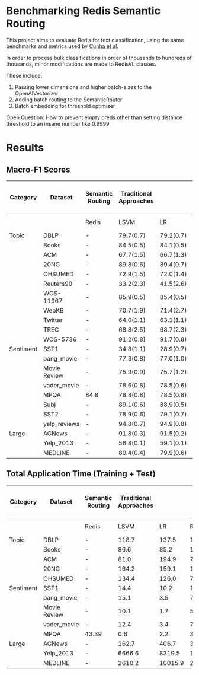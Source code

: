 # Benchmarking Redis Semantic Routing

This project aims to evaluate Redis for text classification, using the same benchmarks and metrics used by [Cunha et al](https://arxiv.org/pdf/2504.01930).

In order to process bulk classifications in order of thousands to hundreds of thousands, minor modifications are made to RedisVL classes.

These include:
1. Passing lower dimensions and higher batch-sizes to the OpenAIVectorizer 
2. Adding batch routing to the SemanticRouter
3. Batch embedding for threshold optimizer 

Open Question:
How to prevent empty preds other than setting distance threshold to an insane number like 0.9999

# Results

## Macro-F1 Scores
| Category | Dataset | **Semantic Routing** | **Traditional Approaches** |        |        | **Small Language Models (SLMs)** |        |        |        | **Large Language Models (LLMs)** |        |         |          |          |
|-----------|----------|------------------------------|----------------------------|--------|--------|----------------------------------|--------|--------|--------|----------------------------------|--------|---------|----------|----------|
|           |             | Redis | LSVM  | LR    | RF     | RoBERTa | BERT   | BART   | XLNet  | BloomZ   | LLaMa 2  | LLaMa 3.1 | Mistral  | DeepSeek |
| Topic     | DBLP        | - | 79.7(0.7) | 79.2(0.7) | 62.6(0.9) | 81.4(0.5) | 81.7(0.5) | 81.1(0.5) | 81.4(0.6) | 85.9(0.6) | 86.8(0.4) | 87.8(0.4) | 86.7(0.5) | 86.5(0.5) |
|           | Books       | - | 84.5(0.5) | 84.1(0.5) | 75.7(0.5) | 87.2(0.6) | 89.5(0.2) | 86.9(0.5) | 87.3(0.4) | 89.4(0.6) | 93.0(0.5) | 93.0(0.3) | 92.6(0.4) | 92.2(0.5) |
|           | ACM         | - | 67.7(1.5) | 66.7(1.3) | 60.1(1.2) | 70.3(1.4) | 71.8(1.0) | 70.8(0.7) | 69.9(0.9) | 72.9(1.7) | 74.9(1.9) | 77.8(0.9) | 76.3(1.4) | 75.2(1.3) |
|           | 20NG        | - | 89.8(0.6) | 89.4(0.7) | 81.6(0.5) | 86.8(0.7) | 85.4(0.5) | 87.4(0.9) | 87.4(0.8) | 87.9(0.6) | 89.9(0.6) | 90.4(0.6) | 90.3(0.7) | 89.2(0.7) |
|           | OHSUMED     | - | 72.9(1.5) | 72.0(1.4) | 56.7(1.2) | 77.8(1.2) | 76.4(1.2) | 77.6(0.7) | 77.6(1.0) | 81.5(1.0) | 82.2(0.9) | 83.1(1.1) | 83.1(0.8) | 82.0(0.9) |
|           | Reuters90   | - | 33.2(2.3) | 41.5(2.6) | 27.0(1.6) | 41.9(2.2) | 40.2(2.8) | 42.2(2.1) | 41.3(2.6) | 40.7(2.2) | 41.8(2.5) | 41.5(2.6) | 41.5(2.4) | 41.7(2.7) |
|           | WOS-11967   | - | 85.9(0.5) | 85.4(0.5) | 83.8(0.6) | 86.8(0.4) | 85.5(0.7) | 86.9(0.8) | 87.0(0.7) | 89.4(0.6) | 88.6(0.5) | 89.9(0.4) | 89.1(0.7) | 89.6(0.7) |
|           | WebKB       | - | 70.7(1.9) | 71.4(2.7) | 64.9(1.6) | 83.0(2.0) | 83.2(2.1) | 83.0(1.7) | 81.9(2.5) | 84.7(1.8) | 85.7(1.2) | 87.3(1.5) | 86.0(1.3) | 85.7(1.8) |
|           | Twitter     | - | 64.0(1.1) | 63.1(1.1) | 45.5(1.3) | 78.4(1.8) | 64.5(1.9) | 79.0(2.1) | 76.4(2.1) | 80.0(1.8) | 78.8(1.9) | 78.6(1.6) | 79.3(2.4) | 78.4(1.8) |
|           | TREC        | - | 68.8(2.5) | 68.7(2.3) | 66.0(1.8) | 95.5(0.5) | 87.6(1.4) | 95.5(0.8) | 94.3(1.1) | 96.0(0.8) | 95.9(0.6) | 96.1(0.8) | 96.0(0.8) | 96.1(0.6) |
|           | WOS-5736    | - | 91.2(0.8) | 91.7(0.8) | 91.0(0.6) | 90.5(0.9) | 89.7(1.3) | 89.6(1.7) | 90.2(0.9) | 91.3(0.8) | 89.8(0.8) | 91.9(0.5) | 91.9(0.6) | 91.4(0.9) |
| Sentiment | SST1        | - | 34.8(1.1) | 28.9(0.7) | 33.6(1.1) | 53.8(1.3) | 51.6(1.2) | 52.8(1.0) | 51.4(1.7) | 55.8(1.2) | 59.3(0.7) | 58.7(1.0) | 58.1(0.9) | 57.6(0.9) |
|           | pang_movie  | - | 77.3(0.8) | 77.0(1.0) | 75.5(0.8) | 89.0(0.4) | 87.4(0.4) | 88.1(0.5) | 88.2(0.6) | 93.3(0.3) | 93.6(0.4) | 93.6(0.4) | 93.6(0.4) | 92.9(0.2) |
|           | Movie Review| - | 75.9(0.9) | 75.7(1.2) | 73.5(0.5) | 89.0(0.7) | 87.7(0.5) | 88.2(0.6) | 86.4(3.3) | 96.5(0.4) | 93.6(0.3) | 92.0(4.0) | 93.8(0.5) | 92.8(0.4) |
|           | vader_movie | - | 78.6(0.8) | 78.5(0.6) | 76.4(0.9) | 91.3(0.5) | 88.2(0.7) | 90.4(0.6) | 90.5(0.4) | 96.2(0.3) | 95.7(0.3) | 95.8(0.4) | 95.9(0.3) | 95.1(0.5) |
|           | MPQA        | 84.8 | 78.8(0.8) | 78.5(0.8) | 78.3(0.9) | 90.2(0.8) | 89.1(0.7) | 90.1(0.7) | 88.6(0.5) | 90.6(0.6) | 91.5(0.3) | 91.5(0.5) | 91.4(0.4) | 91.1(0.4) |
|           | Subj        | - | 89.1(0.6) | 88.9(0.5) | 87.8(0.7) | 96.9(0.4) | 97.0(0.3) | 96.8(0.4) | 96.1(0.5) | 97.8(0.3) | 98.4(0.3) | 98.4(0.3) | 98.4(0.3) | 98.1(0.4) |
|           | SST2        | - | 78.9(0.6) | 79.1(0.7) | 76.9(0.4) | 93.2(0.6) | 91.5(0.6) | 92.8(0.5) | 92.1(0.4) | 95.9(0.3) | 96.5(0.4) | 96.5(0.4) | 96.4(0.5) | 96.3(0.5) |
|           | yelp_reviews| - | 94.8(0.7) | 94.9(0.8) | 87.9(0.9) | 97.9(0.4) | 95.6(0.6) | 97.5(0.4) | 97.3(0.4) | 99.1(0.2) | 99.2(0.2) | 99.4(0.1) | 99.1(0.3) | 99.1(0.2) |
| Large     | AGNews      | - | 91.8(0.3) | 91.5(0.2) | 88.1(0.3) | 94.2(0.2) | 93.9(0.2) | 93.9(0.2) | 94.0(0.1) | 95.7(0.1) | 95.4(0.1) | 95.7(0.2) | 95.0(0.1) | 95.6(0.3) |
|           | Yelp_2013   | - | 56.8(0.1) | 59.1(0.1) | 51.0(0.1) | 64.4(0.6) | 63.6(0.4) | 63.8(0.5) | 63.0(0.5) | 67.7(0.2) | 69.3(0.3) | 69.5(0.1) | 61.3(0.3) | 69.1(0.3) |
|           | MEDLINE     | - | 80.4(0.4) | 79.9(0.6) | 80.0(0.6) | 81.8(0.6) | 75.8(0.8) | 82.2(0.2) | 60.3(0.5) | 85.0(0.2) | 85.4(0.2) | 85.6(0.3) | 84.9(0.2) | 85.3(0.2) |


## Total Application Time (Training + Test)
| Category | Dataset | **Semantic Routing** | **Traditional Approaches** |        |        | **Small Language Models (SLMs)** |        |        |        | **Large Language Models (LLMs)** |        |         |          |          |
|-----------|----------|------------------------------|----------------------------|--------|--------|----------------------------------|--------|--------|--------|----------------------------------|--------|---------|----------|----------|
|           |             | Redis | LSVM  | LR    | RF     | RoBERTa | BERT   | BART   | XLNet  | BloomZ   | LLaMa 2  | LLaMa 3.1 | Mistral  | DeepSeek |
| Topic     | DBLP        | - | 118.7 | 137.5 | 1017.0 | 2354.9  | 1988.0 | 2693.7 | 3874.7 | 17960.7  | 19054.5   | 16893.5    | 17002.4   | 16993.9   |
|           | Books       | - | 86.6  | 85.2  | 1174.0 | 2075.1  | 1790.7 | 1440.7 | 3150.0 | 15847.7  | 16765.2   | 14832.2    | 14822.0   | 14883.9   |
|           | ACM         | - | 81.0  | 194.9 | 713.5  | 1430.5  | 1243.5 | 1683.7 | 2385.9 | 11712.3  | 12396.4   | 10964.2    | 10992.6   | 11013.3   |
|           | 20NG        | - | 164.2 | 159.1 | 1160.9 | 1305.9  | 1858.7 | 1597.6 | 2034.9 | 8886.7   | 9400.5    | 8349.6     | 8372.5    | 8380.4    |
|           | OHSUMED     | - | 134.4 | 126.0 | 743.9  | 1306.0  | 1142.5 | 1427.9 | 2040.9 | 8644.9   | 9160.9    | 8111.9     | 8123.5    | 8144.0    |
| Sentiment | SST1        | - | 14.4  | 10.2  | 105.4  | 386.7   | 581.4  | 438.5  | 1585.4 | 5568.6   | 5886.3    | 5217.3     | 5230.9    | 5246.9    |
|           | pang_movie  | - | 15.1  | 3.5   | 76.4   | 320.5   | 512.7  | 394.0  | 560.3  | 5011.8   | 5298.7    | 4693.5     | 4706.5    | 4717.9    |
|           | Movie Review| - | 10.1  | 1.7   | 59.7   | 316.5   | 520.9  | 399.9  | 1352.2 | 5007.9   | 5297.2    | 4694.6     | 4706.8    | 4718.0    |
|           | vader_movie | - | 12.4  | 3.4   | 73.9   | 319.0   | 510.3  | 376.0  | 555.7  | 4966.3   | 5250.7    | 4656.7     | 4665.3    | 4677.9    |
|           | MPQA        | 43.39 | 0.6   | 2.2   | 36.3   | 318.0   | 509.3  | 401.5  | 1072.5 | 4985.7   | 5268.6    | 4670.0     | 4673.1    | 4683.7    |
| Large     | AGNews      | - | 162.7 | 406.7 | 3626.3 | 8464.0  | 5468.1 | 7347.0 | 10243.6| 57728.4  | 57302.2   | 51153.5    | 50981.5   | 51184.6   |
|           | Yelp_2013   | - | 6666.6| 8319.5| 18945.7| 18023.5 | 14967.5| 22872.9| 31684.8| 152396.2 | 152396.2  | 135039.3   | 134468.5  | 130036.1  |
|           | MEDLINE     | - | 2610.2| 10015.9| 26163.8| 57354.2 | 49114.3| 90709.8| 99641.6| 368407.6 | 389803.8  | 345407.9   | 344450.1  | 345134.4  |

